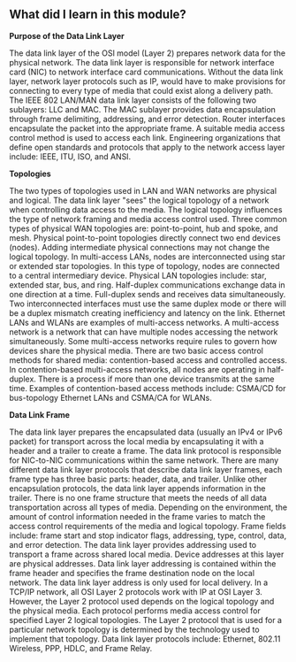 ## What did I learn in this module?

**Purpose of the Data Link Layer**

The data link layer of the OSI model (Layer 2) prepares network data for the physical network. The data link layer is responsible for network interface card (NIC) to network interface card communications. Without the data link layer, network layer protocols such as IP, would have to make provisions for connecting to every type of media that could exist along a delivery path. The IEEE 802 LAN/MAN data link layer consists of the following two sublayers: LLC and MAC. The MAC sublayer provides data encapsulation through frame delimiting, addressing, and error detection. Router interfaces encapsulate the packet into the appropriate frame. A suitable media access control method is used to access each link. Engineering organizations that define open standards and protocols that apply to the network access layer include: IEEE, ITU, ISO, and ANSI.

**Topologies**

The two types of topologies used in LAN and WAN networks are physical and logical. The data link layer "sees" the logical topology of a network when controlling data access to the media. The logical topology influences the type of network framing and media access control used. Three common types of physical WAN topologies are: point-to-point, hub and spoke, and mesh. Physical point-to-point topologies directly connect two end devices (nodes). Adding intermediate physical connections may not change the logical topology. In multi-access LANs, nodes are interconnected using star or extended star topologies. In this type of topology, nodes are connected to a central intermediary device. Physical LAN topologies include: star, extended star, bus, and ring. Half-duplex communications exchange data in one direction at a time. Full-duplex sends and receives data simultaneously. Two interconnected interfaces must use the same duplex mode or there will be a duplex mismatch creating inefficiency and latency on the link. Ethernet LANs and WLANs are examples of multi-access networks. A multi-access network is a network that can have multiple nodes accessing the network simultaneously. Some multi-access networks require rules to govern how devices share the physical media. There are two basic access control methods for shared media: contention-based access and controlled access. In contention-based multi-access networks, all nodes are operating in half-duplex. There is a process if more than one device transmits at the same time. Examples of contention-based access methods include: CSMA/CD for bus-topology Ethernet LANs and CSMA/CA for WLANs.

**Data Link Frame**

The data link layer prepares the encapsulated data (usually an IPv4 or IPv6 packet) for transport across the local media by encapsulating it with a header and a trailer to create a frame. The data link protocol is responsible for NIC-to-NIC communications within the same network. There are many different data link layer protocols that describe data link layer frames, each frame type has three basic parts: header, data, and trailer. Unlike other encapsulation protocols, the data link layer appends information in the trailer. There is no one frame structure that meets the needs of all data transportation across all types of media. Depending on the environment, the amount of control information needed in the frame varies to match the access control requirements of the media and logical topology. Frame fields include: frame start and stop indicator flags, addressing, type, control, data, and error detection. The data link layer provides addressing used to transport a frame across shared local media. Device addresses at this layer are physical addresses. Data link layer addressing is contained within the frame header and specifies the frame destination node on the local network. The data link layer address is only used for local delivery. In a TCP/IP network, all OSI Layer 2 protocols work with IP at OSI Layer 3. However, the Layer 2 protocol used depends on the logical topology and the physical media. Each protocol performs media access control for specified Layer 2 logical topologies. The Layer 2 protocol that is used for a particular network topology is determined by the technology used to implement that topology. Data link layer protocols include: Ethernet, 802.11 Wireless, PPP, HDLC, and Frame Relay.
